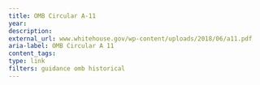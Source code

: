 ```yaml
---
title: OMB Circular A-11
year: 
description: 
external_url: www.whitehouse.gov/wp-content/uploads/2018/06/a11.pdf
aria-label: OMB Circular A 11
content_tags: 
type: link
filters: guidance omb historical
---
```

